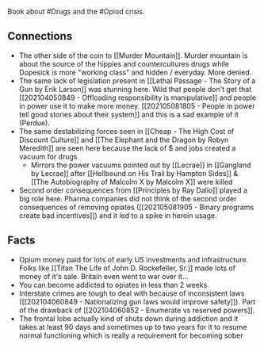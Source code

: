 Book about #Drugs and the #Opiod crisis. 

## Connections
- The other side of the coin to [[Murder Mountain]]. Murder mountain is about the source of the hippies and countercultures drugs while Dopesick is more "working class" and hidden / everyday. More denied.
- The same lack of legislation present in [[Lethal Passage - The Story of a Gun by Erik Larson]] was stunning here. Wild that people don't get that [[202104050849 - Offloading responsibility is manipulative]] and people in power use it to make more money. [[202105081805 - People in power tell good stories about their system]] and this is a sad example of it (Perdue). 
- The same destabilizing forces seen in [[Cheap - The High Cost of Discount Culture]] and [[The Elephant and the Dragon by Robyn Meredith]] are seen here because the lack of $ and jobs created a vacuum for drugs
	- Mirrors the power vacuums pointed out by [[Lecrae]] in [[Gangland by Lecrae]] after [[Hellbound on His Trail by Hampton Sides]] & [[The Autobiography of Malcolm X by Malcolm X]] were killed
- Second order consequences from [[Principles by Ray Dalio]] played a big role here. Pharma companies did not think of the second order consequences of removing opiates ([[202105081905 - Binary programs create bad incentives]]) and it led to a spike in heroin usage.

## Facts
- Opium money paid for lots of early US investments and infrastructure. Folks like [[Titan The Life of John D. Rockefeller, Sr.]] made lots of money of it's sale. Britain even went to war over it...
- You can become addicted to opiates in less than 2 weeks
- Interstate crimes are tough to deal with because of inconsistent laws ([[202104060849 - Nationalizing gun laws would improve safety]]). Part of the drawback of [[202104060852 - Enumerate vs reserved powers]]. 
- The frontal lobe actually kind of shuts down during addiction and it takes at least 90 days and sometimes up to two years for it to resume normal functioning which is really a requirement for becoming sober